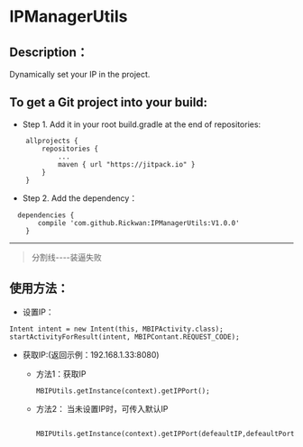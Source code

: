 # IPManagerUtils


## Description：

   Dynamically set your IP in the project.

## To get a Git project into your build:

- Step 1. Add it in your root build.gradle at the end of repositories:
```
	allprojects {
		repositories {
			...
			maven { url "https://jitpack.io" }
		}
	}
```

- Step 2. Add the dependency：
```
  dependencies {
	   compile 'com.github.Rickwan:IPManagerUtils:V1.0.0'
	}
```
------
> 分割线----装逼失败  

## 使用方法：
 - 设置IP：  
 
 ``` 
Intent intent = new Intent(this, MBIPActivity.class);
startActivityForResult(intent, MBIPContant.REQUEST_CODE);
```

- 获取IP:(返回示例：192.168.1.33:8080)

  - 方法1：获取IP  
    
    ```
    MBIPUtils.getInstance(context).getIPPort();

    ```

  - 方法2：
    当未设置IP时，可传入默认IP
    ```
     MBIPUtils.getInstance(context).getIPPort(defeaultIP,defeaultPort);
    ```
